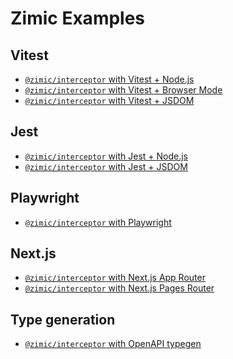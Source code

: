 <h1>
  Zimic Examples
</h1>

## Vitest

- [`@zimic/interceptor` with Vitest + Node.js](./zimic-interceptor-with-vitest-node)
- [`@zimic/interceptor` with Vitest + Browser Mode](./zimic-interceptor-with-vitest-browser)
- [`@zimic/interceptor` with Vitest + JSDOM](./zimic-interceptor-with-vitest-jsdom)

## Jest

- [`@zimic/interceptor` with Jest + Node.js](./zimic-interceptor-with-jest-node)
- [`@zimic/interceptor` with Jest + JSDOM](./zimic-interceptor-with-jest-jsdom)

## Playwright

- [`@zimic/interceptor` with Playwright](./zimic-interceptor-with-playwright)

## Next.js

- [`@zimic/interceptor` with Next.js App Router](./zimic-interceptor-with-next-js-app)
- [`@zimic/interceptor` with Next.js Pages Router](./zimic-interceptor-with-next-js-pages)

## Type generation

- [`@zimic/interceptor` with OpenAPI typegen](./zimic-interceptor-with-openapi-typegen)

